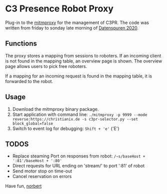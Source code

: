 # C3 Presence Robot Proxy
Plug-in to the [mitmproxy](https://mitmproxy.org) for the management of C3PR. The code was written from friday to sonday late morning of [Datenspuren 2020](https://datenspuren.de/2020).

## Functions

The proxy stores a mapping from sessions to roboters. If an incoming client is not found in the mapping table, an overview page is shown. The overview page allows users to pick free roboters.

If a mapping for an incoming request is found in the mapping table, it is forwarded to the robot.

## Usage

1. Download the mitmproxy binary package.
2. Start application with command line:
   `./mitmproxy -p 9999 --mode reverse:https://christianix.de -s c3pr-selector.py --set block_global=false`
3. Switch to event log for debugging:
   `Shift + 'e'` ('E')

## TODOS

- Replace steaming Port on responses from robot:
  `/~s/baseHost + ':81'/baseHost + ':80'`
- Direct requests for URL ending on 'stream/' to port ':81' of robot
- Send motor stop on time-out
- Cancel reservation on errors

Have fun, [norbert](https://wiki.c3d2.de/Benutzer:Norbert)
